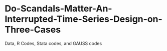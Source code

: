 # Do-Scandals-Matter-An-Interrupted-Time-Series-Design-on-Three-Cases
Data, R Codes, Stata codes, and GAUSS codes
